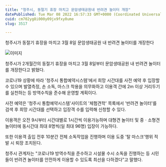 ```yaml
---
title: "청주시, 동절기 휴장 마치고 문암생태공원내 반려견 놀이터 개장"
datePublished: Tue Mar 08 2022 16:57:33 GMT+0000 (Coordinated Universal Time)
cuid: cm702yg8i000y09jx9fxy0ume
slug: 3517

---
```



청주시가 동절기 휴장을 마치고 3월 8일 문암생태공원 내 반려견 놀이터를 개장한다

![이미지](https://cdn.hashnode.com/res/hashnode/image/upload/v1739254050921/328ff801-2628-49d1-ade6-f50feff37fb1.jpeg)

청주시가 2개월간의 동절기 휴장을 마치고 3월 8일부터 문암생태공원 내 반려견 놀이터를 개장한다고 밝혔다.

코로나19 상황에 따라 '청주시 통합예약시스템'에서 희망 시간대를 사전 예약 후 입장할 수 있으며 발열측정, 손 소독, 마스크 착용을 의무화하고 이용객 간에 2m 이상 거리두기를 실천하는 등 방역수칙을 준수해 운영할 계획이다.

사전 예약은 '청주시 통합예약시스템'사이트의 '체험견학' 목록에서 '반려견 놀이터'를 검색 후 희망 시간대를 선택하고 입장객 수를 입력해 신청할 수 있다.

이용객은 오전 9시부터 시간대별로 1시간씩 이용가능하며 대형견 놀이터 및 중ㆍ소형견 놀이터에 동시간대 최대 8명씩(일 최대 96명) 입장이 가능하다.

또한 이용객 출입 전후 10분간 전체 소독작업을 진행하며 이용 도중 '탈 마스크'행위 적발 시 퇴장 조치된다.

청주시 관계자는 "코로나19 방역수칙을 준수하고 시설물 수시 소독을 진행하는 등 시민들이 반려견 놀이터를 안전하게 이용할 수 있도록 최선을 다하겠다"고 말했다.